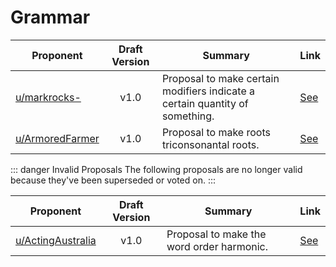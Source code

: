 # Grammar

| Proponent                                                 | Draft Version | Summary                                                                      | Link                                                                                                      |
| --------------------------------------------------------- | :-----------: | ---------------------------------------------------------------------------- | --------------------------------------------------------------------------------------------------------- |
| [u/markrocks-](https://www.reddit.com/u/markrocks-)       |     v1.0      | Proposal to make certain modifiers indicate a certain quantity of something. | [See](https://www.reddit.com/r/EncapsulatedLanguage/comments/i4yoi2/draft_proposal_separating_modifiers/) |
| [u/ArmoredFarmer](https://www.reddit.com/u/ArmoredFarmer) |     v1.0      | Proposal to make roots triconsonantal roots.                                 | [See](https://www.reddit.com/r/EncapsulatedLanguage/comments/i4jjca/triconsonantal_roots/)                |

::: danger Invalid Proposals
The following proposals are no longer valid because they've been superseded or voted on.
:::

| Proponent                                                     | Draft Version | Summary                                   | Link                                                                                                                |
| ------------------------------------------------------------- | :-----------: | ----------------------------------------- | ------------------------------------------------------------------------------------------------------------------- |
| [u/ActingAustralia](https://www.reddit.com/u/ActingAustralia) |     v1.0      | Proposal to make the word order harmonic. | [See](https://www.reddit.com/r/EncapsulatedLanguage/comments/i3jhqw/draft_proposal_the_encapsulated_language_be_a/) |

